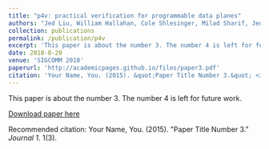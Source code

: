 ```yaml
---
title: "p4v: practical verification for programmable data planes"
authors: "Jed Liu, William Hallahan, Cole Shlesinger, Milad Sharif, Jeongkeun Lee, Robert Soulé, Han Wang, Călin Caşcaval, Nick McKeown, Nate Foster"
collection: publications
permalink: /publication/p4v
excerpt: 'This paper is about the number 3. The number 4 is left for future work.'
date: 2018-8-20
venue: 'SIGCOMM 2018'
paperurl: 'http://academicpages.github.io/files/paper3.pdf'
citation: 'Your Name, You. (2015). &quot;Paper Title Number 3.&quot; <i>Journal 1</i>. 1(3).'
---
```

This paper is about the number 3. The number 4 is left for future work.

[Download paper here](http://academicpages.github.io/files/paper3.pdf)

Recommended citation: Your Name, You. (2015). "Paper Title Number 3." <i>Journal 1</i>. 1(3).